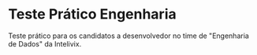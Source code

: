 # Teste Prático Engenharia

Teste prático para os candidatos a desenvolvedor no time de "Engenharia de Dados" da Intelivix.

